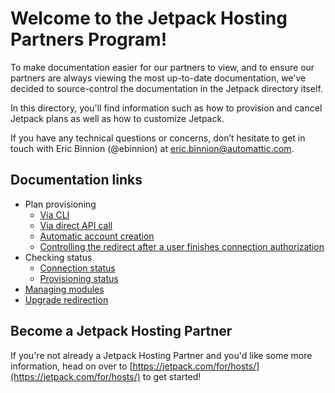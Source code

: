 # Welcome to the Jetpack Hosting Partners Program!

To make documentation easier for our partners to view, and to ensure our partners are always viewing the most up-to-date documentation, we've decided to source-control the documentation in the Jetpack directory itself.

In this directory, you'll find information such as how to provision and cancel Jetpack plans as well as how to customize Jetpack.

If you have any technical questions or concerns, don’t hesitate to get in touch with Eric Binnion (@ebinnion) at eric.binnion@automattic.com.

## Documentation links

- Plan provisioning
  - [Via CLI](plan-provisioning.md)
  - [Via direct API call](plan-provisioning-direct-api.md)
  - [Automatic account creation](automatic-account-creation-connection.md)
  - [Controlling the redirect after a user finishes connection authorization](redirect-after-authorization.md)
- Checking status
  - [Connection status](determining-connection-status.md)
  - [Provisioning status](determining-provisioning-status.md)
- [Managing modules](managing-modules.md)
- [Upgrade redirection](upgrade-redirection.md)

## Become a Jetpack Hosting Partner

If you're not already a Jetpack Hosting Partner and you'd like some more information, head on over to [https://jetpack.com/for/hosts/](https://jetpack.com/for/hosts/) to get started!
